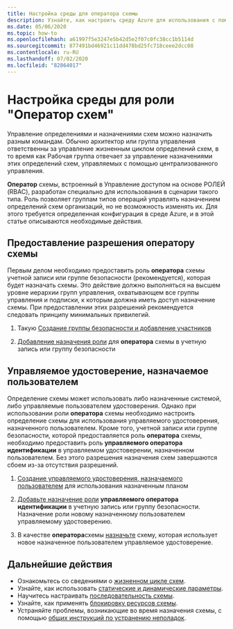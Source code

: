 ```yaml
---
title: Настройка среды для оператора схемы
description: Узнайте, как настроить среду Azure для использования с помощью встроенной роли "Управление доступом на основе ролей" (RBAC).
ms.date: 05/06/2020
ms.topic: how-to
ms.openlocfilehash: a61997f5e3247e5b42d5e2f07c0fc38cc1b5114d
ms.sourcegitcommit: 877491bd46921c11dd478bd25fc718ceee2dcc08
ms.contentlocale: ru-RU
ms.lasthandoff: 07/02/2020
ms.locfileid: "82864017"
---
```

# <a name="configure-your-environment-for-a-blueprint-operator"></a>Настройка среды для роли "Оператор схем"

Управление определениями и назначениями схем можно назначить разным командам. Обычно архитектор или группа управления ответственны за управление жизненным циклом определений схем, в то время как Рабочая группа отвечает за управление назначениями этих определений схем, управляемых с помощью централизованного управления.

**Оператор** схемы, встроенный в Управление доступом на основе РОЛЕЙ (RBAC), разработан специально для использования в сценарии такого типа. Роль позволяет группам типов операций управлять назначением определений схем организаций, но не возможность изменять их. Для этого требуется определенная конфигурация в среде Azure, и в этой статье описываются необходимые действия.

## <a name="grant-permission-to-the-blueprint-operator"></a>Предоставление разрешения оператору схемы

Первым делом необходимо предоставить роль **оператора** схемы учетной записи или группе безопасности (рекомендуется), которая будет назначать схемы. Это действие должно выполняться на высшем уровне иерархии групп управления, охватывающем все группы управления и подписки, к которым должна иметь доступ назначение схемы. При предоставлении этих разрешений рекомендуется следовать принципу минимальных привилегий.

1. Такую [Создание группы безопасности и добавление участников](../../../active-directory/fundamentals/active-directory-groups-create-azure-portal.md)

1. [Добавление назначения роли](../../../role-based-access-control/role-assignments-portal.md#add-a-role-assignment) для **оператора** схемы в учетную запись или группу безопасности

## <a name="user-assign-managed-identity"></a>Управляемое удостоверение, назначаемое пользователем

Определение схемы может использовать либо назначенные системой, либо управляемые пользователем удостоверения. Однако при использовании роли **оператора** схемы необходимо настроить определение схемы для использования управляемого удостоверения, назначенного пользователем. Кроме того, учетной записи или группе безопасности, которой предоставляется роль **оператора** схемы, необходимо предоставить роль **управляемого оператора идентификации** в управляемом удостоверении, назначенном пользователем. Без этого разрешения назначения схем завершаются сбоем из-за отсутствия разрешений.

1. [Создание управляемого удостоверения, назначаемого пользователем](../../../active-directory/managed-identities-azure-resources/how-to-manage-ua-identity-portal.md#create-a-user-assigned-managed-identity) для использования назначенным планом

1. [Добавьте назначение роли](../../../role-based-access-control/role-assignments-portal.md#add-a-role-assignment) **управляемого оператора идентификации** в учетную запись или группу безопасности. Назначение роли новому назначенному пользователем управляемому удостоверению.

1. В качестве **оператора**схемы [назначьте](../create-blueprint-portal.md#assign-a-blueprint) схему, которая использует новое назначенное пользователем управляемое удостоверение.

## <a name="next-steps"></a>Дальнейшие действия

- Ознакомьтесь со сведениями о [жизненном цикле схем](../concepts/lifecycle.md).
- Узнайте, как использовать [статические и динамические параметры](../concepts/parameters.md).
- Научитесь настраивать [последовательность схемы](../concepts/sequencing-order.md).
- Узнайте, как применять [блокировку ресурсов схемы](../concepts/resource-locking.md).
- Устраняйте проблемы, возникающие во время назначения схемы, с помощью [общих инструкций по устранению неполадок](../troubleshoot/general.md).